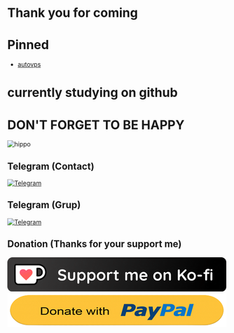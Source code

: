 # Thank you for coming
# Pinned
- [autovps](https://github.com/givpn/autovps)
# currently studying on github
# DON'T FORGET TO BE HAPPY
![hippo](https://media.giphy.com/media/xpipBcvgSTptK/giphy.gif)


## Telegram (Contact)
[![Telegram](https://patrolavia.github.io/telegram-badge/chat.png)](https://t.me/givpn/)
## Telegram (Grup)
[![Telegram](https://patrolavia.github.io/telegram-badge/follow.png)](https://t.me/givpn_grup/)


## Donation (Thanks for your support me)
[![Ko-fi donate button](https://raw.githubusercontent.com/givpn/givpn/main/ko-fi-donate.png)](https://ko-fi.com/givpn11)
[![PayPal donate button](https://raw.githubusercontent.com/givpn/givpn/main/paypal-donate.png)](https://paypal.me/givpn11)
